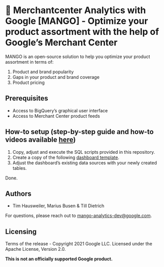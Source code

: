 # 🥭 Merchantcenter Analytics with Google [MANGO] - Optimize your product assortment with the help of Google’s Merchant Center

MANGO is an open-source solution to help you optimize your product assortment in
terms of:

1. Product and brand popularity
2. Gaps in your product and brand coverage
3. Product pricing

## Prerequisites

- Access to BigQuery’s graphical user interface
- Access to Merchant Center product feeds

## How-to setup (step-by-step guide and how-to videos available [here](https://sites.google.com/view/mango-merchantcenteranalytics))

1. Copy, adjust and execute the SQL scripts provided in this repository.
2. Create a copy of the following [dashboard template](https://datastudio.google.com/reporting/59d961a5-b64a-4018-adb3-147271481a52).
3. Adjust the dashboard’s existing data sources with your newly created tables.

Done.

## Authors

- Tim Hausweiler, Marius Busen & Till Dietrich

For questions, please reach out to mango-analytics-dev@google.com.

## Licensing

Terms of the release - Copyright 2021 Google LLC. Licensed under the Apache
License, Version 2.0.

**This is not an officially supported Google product.**
